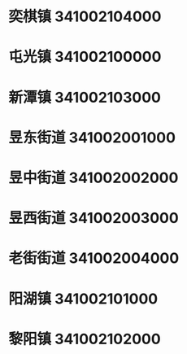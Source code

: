 # 奕棋镇 341002104000
# 屯光镇 341002100000
# 新潭镇 341002103000
# 昱东街道 341002001000
# 昱中街道 341002002000
# 昱西街道 341002003000
# 老街街道 341002004000
# 阳湖镇 341002101000
# 黎阳镇 341002102000
